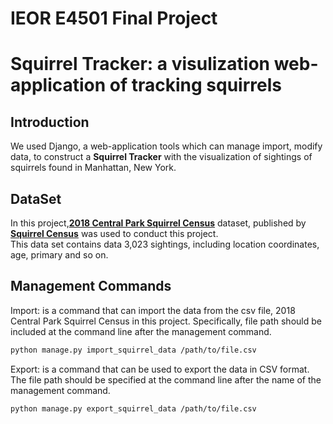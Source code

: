 # IEOR E4501 Final Project
# Squirrel Tracker: a visulization web-application of tracking squirrels


## Introduction

We used Django, a web-application tools which can manage import, modify data, to construct a **Squirrel Tracker** with the  visualization of sightings of squirrels found in Manhattan, New York.


## DataSet
In this project,[**2018 Central Park Squirrel Census**](https://data.cityofnewyork.us/Environment/2018-Central-Park-Squirrel-Census-Squirrel-Data/vfnx-vebw) dataset, published by [**Squirrel Census**](https://www.thesquirrelcensus.com/) was used to conduct this project.  
This data set contains data 3,023 sightings, including location coordinates, age, primary and so on. 


## Management Commands
Import: is a command that can import the data from the csv file, 2018 Central Park Squirrel Census in this project. Specifically, file path should be included at the command line after the management command. 

```sh
python manage.py import_squirrel_data /path/to/file.csv
```

Export: is a command that can be used to export the data in CSV format. The file path should be specified at the command line after the name of the management command.

```sh
python manage.py export_squirrel_data /path/to/file.csv


